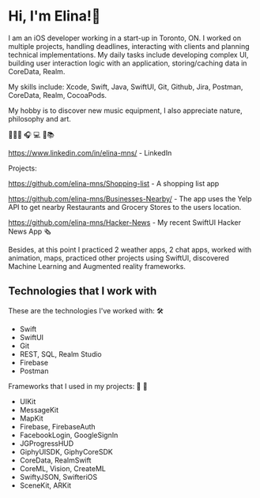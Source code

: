 # Hi, I'm Elina!👋

I am an iOS developer working in a start-up in Toronto, ON. I worked on multiple projects, handling deadlines, interacting with clients and planning technical implementations. My daily tasks include developing complex UI, building user interaction logic with an application, storing/caching data in CoreData, Realm. 

My skills include: Xcode, Swift, Java, SwiftUI, Git, Github, Jira, Postman, CoreData, Realm, CocoaPods.

My hobby is to discover new music equipment, I also appreciate nature, philosophy and art. 

🥸🖐🏻 🎧 💻 📖📚  

<a href="https://www.linkedin.com/in/elina-mns/" target="_blank">https://www.linkedin.com/in/elina-mns/</a> - LinkedIn

Projects: 

<a href="https://github.com/elina-mns/Shopping-list" target="_blank">https://github.com/elina-mns/Shopping-list</a> - A shopping list app

<a href="https://github.com/elina-mns/Businesses-Nearby" target="_blank">https://github.com/elina-mns/Businesses-Nearby/</a> - The app uses the Yelp API to get nearby Restaurants and Grocery Stores to the users location.

<a href="https://github.com/elina-mns/Hacker-News" target="_blank">https://github.com/elina-mns/Hacker-News</a>  - My recent SwiftUI Hacker News App 🗞 

Besides, at this point I practiced 2 weather apps, 2 chat apps, worked with animation, maps, practiced other projects using SwiftUI, discovered Machine Learning and Augmented reality frameworks. 

## Technologies that I work with

These are the technologies I've worked with: 🛠
* Swift
* SwiftUI 
* Git
* REST, SQL, Realm Studio
* Firebase
* Postman 

Frameworks that I used in my projects: 📲 🔑

* UIKit
* MessageKit
* MapKit
* Firebase, FirebaseAuth
* FacebookLogin, GoogleSignIn 
* JGProgressHUD
* GiphyUISDK, GiphyCoreSDK
* CoreData, RealmSwift
* CoreML, Vision, CreateML 
* SwiftyJSON, SwifteriOS
* SceneKit, ARKit

